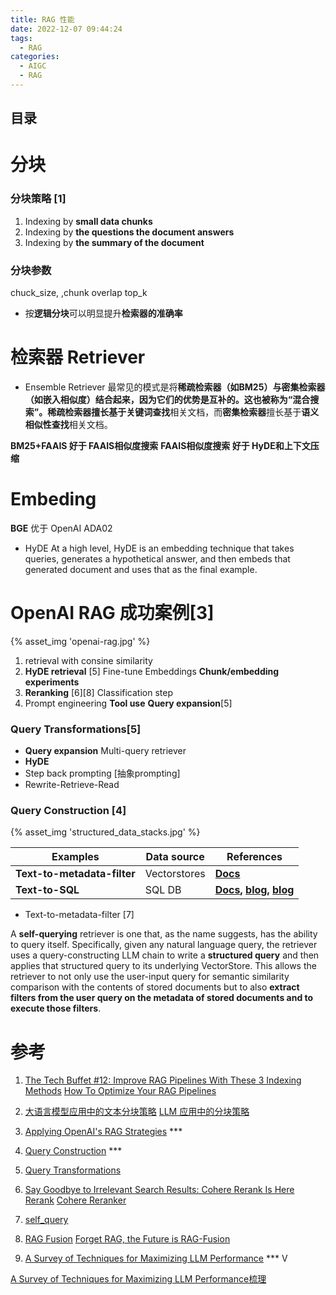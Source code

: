 ```yaml
---
title: RAG 性能
date: 2022-12-07 09:44:24
tags:
  - RAG
categories: 
  - AIGC
  - RAG  
---
```


<p></p>
<!-- more -->



## 目录
<!-- toc -->



# 分块

### 分块策略  [1]
1. Indexing by **small data chunks**
2. Indexing by **the questions the document answers**
3. Indexing by **the summary of the document**

### 分块参数
chuck_size, ,chunk overlap
top_k
+ 按**逻辑分块**可以明显提升**检索器的准确率**

# 检索器 Retriever
+ Ensemble Retriever
最常见的模式是将**稀疏检索器（如BM25）**与**密集检索器（如嵌入相似度）**结合起来，因为它们的优势是互补的。这也被称为“混合搜索”。**稀疏检索器**擅长基于**关键词查找**相关文档，而**密集检索器**擅长基于**语义相似性查找**相关文档。

**BM25+FAAIS   好于 FAAIS相似度搜索**
**FAAIS相似度搜索 好于 HyDE和上下文压缩**

# Embeding
**BGE** 优于 OpenAI ADA02

+ HyDE
At a high level, HyDE is an embedding technique that takes queries, generates a hypothetical answer, and then embeds that generated document and uses that as the final example.

# OpenAI RAG 成功案例[3]
{% asset_img 'openai-rag.jpg' %}

1. retrieval with consine similarity
2. **HyDE retrieval** [5]
   Fine-tune Embeddings
   **Chunk/embedding experiments**
3. **Reranking** [6][8]
   Classification step
4. Prompt engineering
   **Tool use**
   **Query expansion**[5]

### Query Transformations[5]
+ **Query expansion**
  Multi-query retriever 
+ **HyDE**
+ Step back prompting
 [抽象prompting]
+ Rewrite-Retrieve-Read

### Query Construction [4]
{% asset_img 'structured_data_stacks.jpg' %}

| **Examples**                | **Data source** | **References**                                               |
| --------------------------- | --------------- | ------------------------------------------------------------ |
| **Text-to-metadata-filter** | Vectorstores    | [**Docs**](https://python.langchain.com/docs/modules/data_connection/retrievers/self_query/?ref=blog.langchain.dev#constructing-from-scratch-with-lcel) |
| **Text-to-SQL**             | SQL DB          | [**Docs**](https://python.langchain.com/docs/use_cases/qa_structured/sql?ref=blog.langchain.dev)**,** [**blog**](https://blog.langchain.dev/llms-and-sql/)**,** [**blog**](https://blog.langchain.dev/incorporating-domain-specific-knowledge-in-sql-llm-solutions/) |



+ Text-to-metadata-filter [7]

A **self-querying** retriever is one that, as the name suggests, has the  ability to query itself. Specifically, given any natural language query, the retriever uses a query-constructing LLM chain to write a **structured query** and then applies that structured query to its underlying  VectorStore. This allows the retriever to not only use the user-input  query for semantic similarity comparison with the contents of stored  documents but to also **extract filters from the user query on the  metadata of stored documents and to execute those filters**.

# 参考

1. [The Tech Buffet #12: Improve RAG Pipelines With These 3 Indexing Methods](https://thetechbuffet.substack.com/p/rag-indexing-methods)
   [How To Optimize Your RAG Pipelines](https://newsletter.theaiedge.io/p/how-to-optimize-your-rag-pipelines)

2. [大语言模型应用中的文本分块策略](https://hustai.gitee.io/zh/posts/rag/Chunking-Strategies.html)
   [LLM 应用中的分块策略 ](https://yangfei.me/tutorials/chunking-strategies)

3. [Applying OpenAI's RAG Strategies](https://blog.langchain.dev/applying-openai-rag/)   *** 

4. [Query Construction](https://blog.langchain.dev/query-construction/) ***

5. [Query Transformations](https://blog.langchain.dev/query-transformations/)

6. [Say Goodbye to Irrelevant Search Results: Cohere Rerank Is Here](https://txt.cohere.com/rerank/)
   [Rerank](https://github.com/langchain-ai/langchain/tree/master/templates/rag-pinecone-rerank)
   [Cohere Reranker](https://python.langchain.com/docs/integrations/retrievers/cohere-reranker)
   
7. [self_query](https://github.com/langchain-ai/langchain/blob/master/docs/docs/modules/data_connection/retrievers/self_query.ipynb)

8. [RAG Fusion](https://github.com/langchain-ai/langchain/blob/master/cookbook/rag_fusion.ipynb)
   [Forget RAG, the Future is RAG-Fusion](https://towardsdatascience.com/forget-rag-the-future-is-rag-fusion-1147298d8ad1)


100. [A Survey of Techniques for Maximizing LLM Performance](https://www.youtube.com/watch?v=ahnGLM-RC1Y)  *** V

   [A Survey of Techniques for Maximizing LLM Performance梳理](https://zhuanlan.zhihu.com/p/670880685) 
